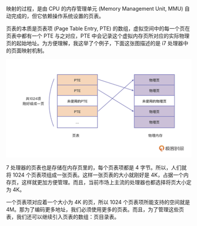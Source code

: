映射的过程，是由 CPU 的内存管理单元 (Memory Management Unit, MMU) 自动完成的，但它依赖操作系统设置的页表。


页表的本质是页表项 (Page Table Entry, PTE) 的数组，虚拟空间中的每一个页在页表中都有一个 PTE 与之对应，PTE 中会记录这个虚拟内存页所对应的实际物理页的起始地址。为方便理解，我这举了个例子，下面这张图描述的是 i7 处理器中的页面映射机制。

![也买哦](images/page_msp.webp)

7 处理器的页表也是存储在内存页里的，每个页表项都是 4 字节。所以，人们就将 1024 个页表项组成一张页表。这样一张页表的大小就刚好是 4K，占据一个内存页，这样就更加方便管理。而且，当前市场上主流的处理器也都选择将页大小定为 4K。

一个页表项对应着一个大小为 4K 的页，所以 1024 个页表项所能支持的空间就是 4M。那为了编码更多地址，我们必须使用更多的页表。而且，为了管理这些页表，我们还可以继续引入页表的数组：页目录表。